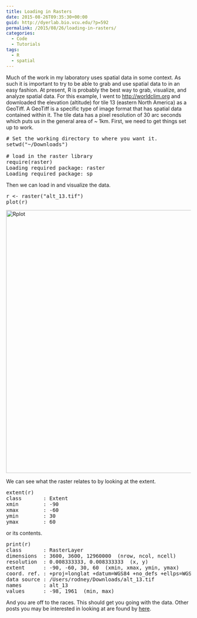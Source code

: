```yaml
---
title: Loading in Rasters
date: 2015-08-26T09:35:30+00:00
guid: http://dyerlab.bio.vcu.edu/?p=592
permalink: /2015/08/26/loading-in-rasters/
categories:
  - Code
  - Tutorials
tags:
  - R
  - spatial
---
```

Much of the work in my laboratory uses spatial data in some context.  As such it is important to try to be able to grab and use spatial data to in an easy fashion.  At present, R is probably the best way to grab, visualize, and analyze spatial data. For this example, I went to <http://worldclim.org> and downloaded the elevation (altitude) for tile 13 (eastern North America) as a GeoTiff.  A GeoTiff is a specific type of image format that has spatial data contained within it.  The tile data has a pixel resolution of 30 arc seconds which puts us in the general area of ~ 1km.   First, we need to get things set up to work.

<pre class="lang:default decode:true "># Set the working directory to where you want it.
setwd("~/Downloads")

# load in the raster library
require(raster)
Loading required package: raster
Loading required package: sp</pre>

<!--more-->Then we can load in and visualize the data.

<pre class="lang:r decode:true">r <- raster("alt_13.tif")
plot(r)
</pre>

<img class="alignnone size-full wp-image-604" src="http://localhost/wordpress/wp-content/uploads/2015/08/Rplot.png" alt="Rplot" width="949" height="717" srcset="http://localhost/wordpress/wp-content/uploads/2015/08/Rplot.png 949w, http://localhost/wordpress/wp-content/uploads/2015/08/Rplot-300x227.png 300w, http://localhost/wordpress/wp-content/uploads/2015/08/Rplot-768x580.png 768w" sizes="(max-width: 949px) 100vw, 949px" /> 

We can see what the raster relates to by looking at the extent.

<pre class="lang:r decode:true">extent(r)
class       : Extent 
xmin        : -90 
xmax        : -60 
ymin        : 30 
ymax        : 60</pre>

or its contents.

<pre class="lang:default decode:true ">print(r)
class       : RasterLayer 
dimensions  : 3600, 3600, 12960000  (nrow, ncol, ncell)
resolution  : 0.008333333, 0.008333333  (x, y)
extent      : -90, -60, 30, 60  (xmin, xmax, ymin, ymax)
coord. ref. : +proj=longlat +datum=WGS84 +no_defs +ellps=WGS84 +towgs84=0,0,0 
data source : /Users/rodney/Downloads/alt_13.tif 
names       : alt_13 
values      : -98, 1961  (min, max)</pre>

And you are off to the races.  This should get you going with the data.  Other posts you may be interested in looking at are found by [here](http://dyerlab.bio.vcu.edu/tag/r/).